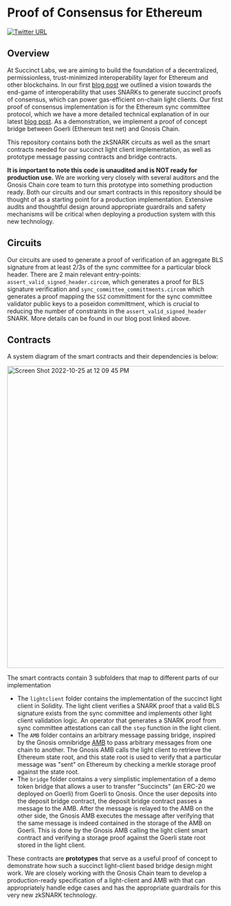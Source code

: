 # Proof of Consensus for Ethereum

[![Twitter URL](https://img.shields.io/twitter/follow/succinctlabs?style=social)](https://twitter.com/succinctlabs)

## Overview

At Succinct Labs, we are aiming to build the foundation of a decentralized, permissionless, trust-minimized interoperability layer for Ethereum and other blockchains. In our first [blog post](https://blog.succinct.xyz/post/2022/09/20/proof-of-consensus/) we outlined a vision towards the end-game of interoperability that uses SNARKs to generate succinct proofs of consensus, which can power gas-efficient on-chain light clients. Our first proof of consensus implementation is for the Ethereum sync committee protocol, which we have a more detailed technical explanation of in our latest [blog post](https://blog.succinct.xyz/post/2022/10/29/gnosis-bridge/). As a demonstration, we implement a proof of concept bridge between Goerli (Ethereum test net) and Gnosis Chain.

This repository contains both the zkSNARK circuits as well as the smart contracts needed for our succinct light client implementation, as well as prototype message passing contracts and bridge contracts.

**It is important to note this code is unaudited and is NOT ready for production use.** We are working very closely with several auditors and the Gnosis Chain core team to turn this prototype into something production ready. Both our circuits and our smart contracts in this repository should be thought of as a starting point for a production implementation. Extensive audits and thoughtful design around appropriate guardrails and safety mechanisms will be critical when deploying a production system with this new technology.

## Circuits

Our circuits are used to generate a proof of verification of an aggregate BLS signature from at least 2/3s of the sync committee for a particular block header. There are 2 main relevant entry-points: `assert_valid_signed_header.circom`, which generates a proof for BLS signature verification and `sync_committee_committments.circom` which generates a proof mapping the `SSZ` committment for the sync committee validator public keys to a poseidon committment, which is crucial to reducing the number of constraints in the `assert_valid_signed_header` SNARK. More details can be found in our blog post linked above.

## Contracts

A system diagram of the smart contracts and their dependencies is below:

<img width="701" alt="Screen Shot 2022-10-25 at 12 09 45 PM" src="https://user-images.githubusercontent.com/5422468/197861379-978d3d6e-3110-4a29-add9-c4c251e82a5b.png">

The smart contracts contain 3 subfolders that map to different parts of our implementation
* The `lightclient` folder contains the implementation of the succinct light client in Solidity. The light client verifies a SNARK proof that a valid BLS signature exists from the sync committee and implements other light client validation logic. An operator that generates a SNARK proof from sync committee attestations can call the `step` function in the light client.
* The `AMB` folder contains an arbitrary message passing bridge, inspired by the Gnosis omnibridge [AMB](https://github.com/omni/tokenbridge-contracts) to pass arbitrary messages from one chain to another. The Gnosis AMB calls the light client to retrieve the Ethereum state root, and this state root is used to verify that a particular message was "sent" on Ethereum by checking a merkle storage proof against the state root.
* The `bridge` folder contains a very simplistic implementation of a demo token bridge that allows a user to transfer "Succincts" (an ERC-20 we deployed on Goerli) from Goerli to Gnosis. Once the user deposits into the deposit bridge contract, the deposit bridge contract passes a message to the AMB. After the message is relayed to the AMB on the other side, the Gnosis AMB executes the message after verifying that the same message is indeed contained in the storage of the AMB on Goerli. This is done by the Gnosis AMB calling the light client smart contract and verifying a storage proof against the Goerli state root stored in the light client.

These contracts are **prototypes** that serve as a useful proof of concept to demonstrate how such a succinct light-client based bridge design might work. We are closely working with the Gnosis Chain team to develop a production-ready specification of a light-client and AMB with that can appropriately handle edge cases and has the appropriate guardrails for this very new zkSNARK technology.
